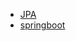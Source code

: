   - [JPA](/1foundations/back-end/JPA/index.md)
  - [springboot](/1foundations/back-end/springboot/index.md)